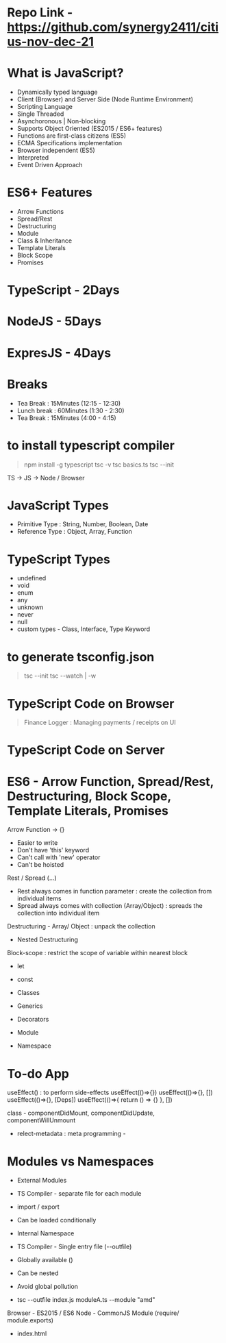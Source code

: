 # Repo Link - https://github.com/synergy2411/citius-nov-dec-21

# What is JavaScript?
- Dynamically typed language
- Client (Browser) and Server Side (Node Runtime Environment)
- Scripting Language 
- Single Threaded
- Asynchoronous | Non-blocking
- Supports Object Oriented (ES2015 / ES6+ features)
- Functions are first-class citizens (ES5)
- ECMA Specifications implementation
- Browser independent (ES5)
- Interpreted
- Event Driven Approach

# ES6+ Features
- Arrow Functions
- Spread/Rest 
- Destructuring
- Module
- Class & Inheritance
- Template Literals
- Block Scope
- Promises

# TypeScript - 2Days
# NodeJS - 5Days
# ExpresJS - 4Days

# Breaks
- Tea Break : 15Minutes (12:15 - 12:30)
- Lunch break : 60Minutes (1:30 - 2:30)
- Tea Break : 15Minutes (4:00 - 4:15)

# to install typescript compiler
> npm install -g typescript
> tsc -v
> tsc basics.ts
> tsc --init


TS -> JS -> Node / Browser

# JavaScript Types
- Primitive Type : String, Number, Boolean, Date
- Reference Type : Object, Array, Function

# TypeScript Types
- undefined
- void
- enum
- any
- unknown
- never
- null
- custom types - Class, Interface, Type Keyword

# to generate tsconfig.json
> tsc --init
> tsc --watch | -w

# TypeScript Code on Browser
> Finance Logger : Managing payments / receipts on UI

# TypeScript Code on Server

# ES6 - Arrow Function, Spread/Rest, Destructuring, Block Scope, Template Literals, Promises

Arrow Function -> {}
- Easier to write
- Don't have 'this' keyword
- Can't call with 'new' operator
- Can't be hoisted

Rest / Spread (...)
- Rest always comes in function parameter : create the collection from individual items
- Spread always comes with collection (Array/Object) : spreads the collection into individual item

Destructuring - Array/ Object : unpack the collection
- Nested Destructuring

Block-scope : restrict the scope of variable within nearest block
- let 
- const


- Classes
- Generics
- Decorators
- Module
- Namespace

# To-do App



useEffect() : to perform side-effects
useEffect(()=>{})
useEffect(()=>{}, [])
useEffect(()=>{}, [Deps])
useEffect(()=>{
    return () => {}
}, [])

class - componentDidMount, componentDidUpdate, componentWillUnmount



- relect-metadata : meta programming - 


# Modules vs Namespaces
- External Modules
- TS Compiler - separate file for each module
- import / export
- Can be loaded conditionally

- Internal Namespace
- TS Compiler - Single entry file (--outfile)
- Globally available (<reference path="" />)
- Can be nested
- Avoid global pollution


- tsc --outfile index.js moduleA.ts --module "amd"


Browser - ES2015 / ES6
Node - CommonJS Module (require/ module.exports)


- index.html <script src="" type="module">
- constant.namespace.ts
- util.namespace.ts <reference path = "constans.namespce.ts" />
- app.ts <reference path = "util.namespce.ts" />




# What is NodeJS?
- Server-side scripting 
- Server-side Runtime-Environment - NRE
- Compiled and Interpreted
- V8 Engine - Works with Machine language (C++) Chrome/ Chromium based browser
- Fast
- Single Threaded
- Asynchronous / Non-blocking
- Event-driven Approach
- Scalable App (Horizontal / vertical scaling)
- Real-time response
- Streams
- Node Package Manager (NPM)
- Distributed App
- REST APIs
- Web Server : Upload / Download Server
- Microservices
- Socket programming
- Web App


# Node Installer
- Node Runtime Environment
- Node Package Manager
- Native Module

# Common Native Module
- http
- fs
- http / https
- events
- stream
- path
- util
- os
- zlib


# Common External Module
- axios
- yargs
- chalk
- mongodb
- socket.io
- mongoose
- express
- body-parser


# to generate package.json
> npm init -y

- Download the project and 
- From project folder > npm install -> package.json -> dependecy section

# to restart the server on every file change
-> npm install nodemon -g

View Engines -> Jade, handlebars, ejs, vash


# Mapbox API
https://api.mapbox.com/geocoding/v5/mapbox.places/Los%20Angeles.json?access_token=pk.eyJ1Ijoic3luZXJneTI0MTEiLCJhIjoiY2p4NXc0cm53MDZoODQwbHFuNzdzMzV5NCJ9.DKIDo6bcG51yLXf2DmlYcQ

# LocationIQ API
https://us1.locationiq.com/v1/search.php?key=pk.8194a80fd1a2983261c4e10837d8a228&q=delhi%20india&format=json


# Forecast Server API
https://api.darksky.net/forecast/473fe696d21e65026547b2d50b56014c/37.8267,-122.4233




- File System Module
- Middleware
- Global Variables (console, process, __dirname, __filename, timer, buffer)
- npm commands
- Events System
- Streams (Readable, Writable, Transform, Duplex)



Download Server -> Server (.mp3 / image ) to Client 
Upload Server -> Client (images/ videos ) to Server (Save on local storage)


# Node Installer
- Node Native Modules
- Node Runtime Environment (NRE) - REPL
- Node Package Manager (NPM)
: npm init
: npm install
: npm uninstall / npm rm 
: npm outdated
: npm update : update to maximum minor version
: npm ls [-g --depth 0]: list down all dependencies
: npm config list --json
: npm config get <configName>
: npm config set <configNameWithValue>
: npm adduser
: npm publish
: npm unpublish

# Semantic Versioning - X.Y.Z (non-negative integers)
- X : Major -> add new feature/functionality which is NOT backward compatible
- Y : Minor -> add new feature/functionality which is backward compatible
- Z : Patch -> bug fixes code which is backward compatible

^3.10.1 : Comfortable with all minor version
~3.10.2 : Comfortable with all patch version

> npm install chalk@4.1.0
> npm outdated
> npm update
> npm rm chalk

> npm install chalk@"~3.9.0"
> npm outdated
> npm update
> npm rm chalk





- TypeScript integration
    : typescript > TS -> JS
    : @types/node > provides type definition for Node API
    : ts-node
    : nodemon : ts
- Project structure (boilerplate)
- Socket Programming (socket.io) (Duplex)
- HTTPS
- Transform Stream




> npx tsc --init
> npm install colors
> npm install @types/colors -D






















# Generate SSL Key & Certificate
openssl genrsa 1024 > key.pem
openssl req -x509 -new -key key.pem > cert.pem